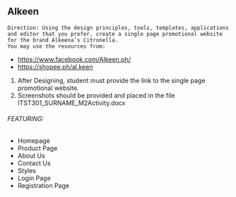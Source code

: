 ## Alkeen
                                                        
	Direction: Using the design principles, tools, templates, applications and editor that you prefer, create a single page promotional website for the brand Alkeena’s Citronella.
    You may use the resources from:
* https://www.facebook.com/Alkeen.ph/
* https://shopee.ph/al.keen

1. After Designing, student must provide the link to the single page promotional website.
2. Screenshots should be provided and placed in the file ITST301_SURNAME_M2Activity.docx

###### FEATURING:
* Homepage
* Product Page
* About Us
* Contact Us
* Styles
* Login Page
* Registration Page